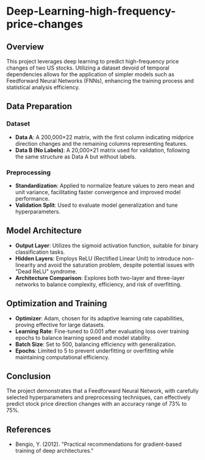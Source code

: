 # Deep-Learning-high-frequency-price-changes

## Overview

This project leverages deep learning to predict high-frequency price changes of two US stocks. Utilizing a dataset devoid of temporal dependencies allows for the application of simpler models such as Feedforward Neural Networks (FNNs), enhancing the training process and statistical analysis efficiency.

## Data Preparation

### Dataset

- **Data A**: A 200,000×22 matrix, with the first column indicating midprice direction changes and the remaining columns representing features.
- **Data B (No Labels)**: A 20,000×21 matrix used for validation, following the same structure as Data A but without labels.

### Preprocessing

- **Standardization**: Applied to normalize feature values to zero mean and unit variance, facilitating faster convergence and improved model performance.
- **Validation Split**: Used to evaluate model generalization and tune hyperparameters.

## Model Architecture

- **Output Layer**: Utilizes the sigmoid activation function, suitable for binary classification tasks.
- **Hidden Layers**: Employs ReLU (Rectified Linear Unit) to introduce non-linearity and avoid the saturation problem, despite potential issues with "Dead ReLU" syndrome.
- **Architecture Comparison**: Explores both two-layer and three-layer networks to balance complexity, efficiency, and risk of overfitting.

## Optimization and Training

- **Optimizer**: Adam, chosen for its adaptive learning rate capabilities, proving effective for large datasets.
- **Learning Rate**: Fine-tuned to 0.001 after evaluating loss over training epochs to balance learning speed and model stability.
- **Batch Size**: Set to 500, balancing efficiency with generalization.
- **Epochs**: Limited to 5 to prevent underfitting or overfitting while maintaining computational efficiency.

## Conclusion

The project demonstrates that a Feedforward Neural Network, with carefully selected hyperparameters and preprocessing techniques, can effectively predict stock price direction changes with an accuracy range of 73% to 75%.

## References

- Bengio, Y. (2012). "Practical recommendations for gradient-based training of deep architectures."
